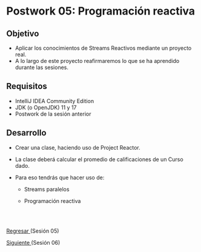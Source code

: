 # Postwork 05: Programación reactiva

## Objetivo 

- Aplicar los conocimientos de Streams Reactivos mediante un proyecto real.
- A lo largo de este proyecto reafirmaremos lo que se ha aprendido durante las sesiones.

## Requisitos 

- IntelliJ IDEA Community Edition
- JDK (o OpenJDK) 11 y 17
- Postwork de la sesión anterior

## Desarrollo

- Crear una clase, haciendo uso de Project Reactor.

- La clase deberá calcular el promedio de calificaciones de un Curso dado. 

- Para eso tendrás que hacer uso de:

    - Streams paralelos

    - Programación reactiva


<br/>
<br/>

[Regresar ](../Readme.md)(Sesión 05)

[Siguiente ](../../Sesion-06/Readme.md)(Sesión 06)